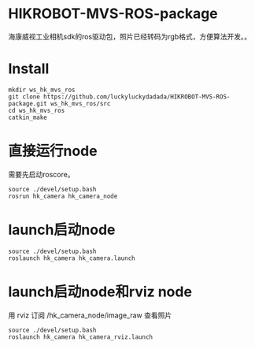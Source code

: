 # HIKROBOT-MVS-ROS-package
海康威视工业相机sdk的ros驱动包，照片已经转码为rgb格式，方便算法开发。。

# Install
```
mkdir ws_hk_mvs_ros
git clone https://github.com/luckyluckydadada/HIKROBOT-MVS-ROS-package.git ws_hk_mvs_ros/src
cd ws_hk_mvs_ros
catkin_make
```
# 直接运行node
需要先启动roscore。
```
source ./devel/setup.bash 
rosrun hk_camera hk_camera_node
```
# launch启动node
```
source ./devel/setup.bash 
roslaunch hk_camera hk_camera.launch
```
# launch启动node和rviz node
用 rviz 订阅 /hk_camera_node/image_raw 查看照片
```
source ./devel/setup.bash 
roslaunch hk_camera hk_camera_rviz.launch
```
